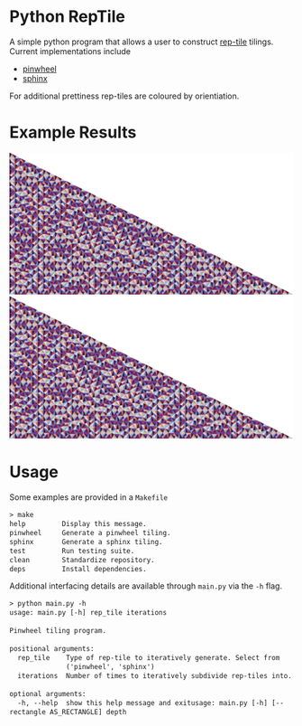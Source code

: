 # Python RepTile

A simple python program that allows a user to construct 
[rep-tile](https://en.wikipedia.org/wiki/Rep-tile)
tilings. Current implementations include

- [pinwheel](https://en.wikipedia.org/wiki/Pinwheel_tiling)
- [sphinx](https://en.wikipedia.org/wiki/Sphinx_tiling)

For additional prettiness rep-tiles are coloured by orientiation.

# Example Results

![Pinwheel Tiling](imgs/pinwheel.png)
![Sphinx Tiling](imgs/pinwheel.png)

# Usage

Some examples are provided in a `Makefile`

```
> make
help         Display this message.
pinwheel     Generate a pinwheel tiling.
sphinx       Generate a sphinx tiling.
test         Run testing suite.
clean        Standardize repository.
deps         Install dependencies.
```

Additional interfacing details are available through `main.py` via the `-h` flag.

```
> python main.py -h
usage: main.py [-h] rep_tile iterations

Pinwheel tiling program.

positional arguments:
  rep_tile    Type of rep-tile to iteratively generate. Select from
              ('pinwheel', 'sphinx')
  iterations  Number of times to iteratively subdivide rep-tiles into.

optional arguments:
  -h, --help  show this help message and exitusage: main.py [-h] [--rectangle AS_RECTANGLE] depth
```
